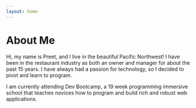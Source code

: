 ```yaml
---
layout: home
---
```

# About Me

Hi, my name is Preet, and I live in the beautiful Pacific Northwest! I have been in the restaurant industry as both an owner and manager for about the past 15 years. I have always had a passion for technology, so I decided to pivot and learn to program.

I am currently attending Dev Bootcamp, a 19 week programming immersive school that teaches novices how to program and build rich and robust web applications.
